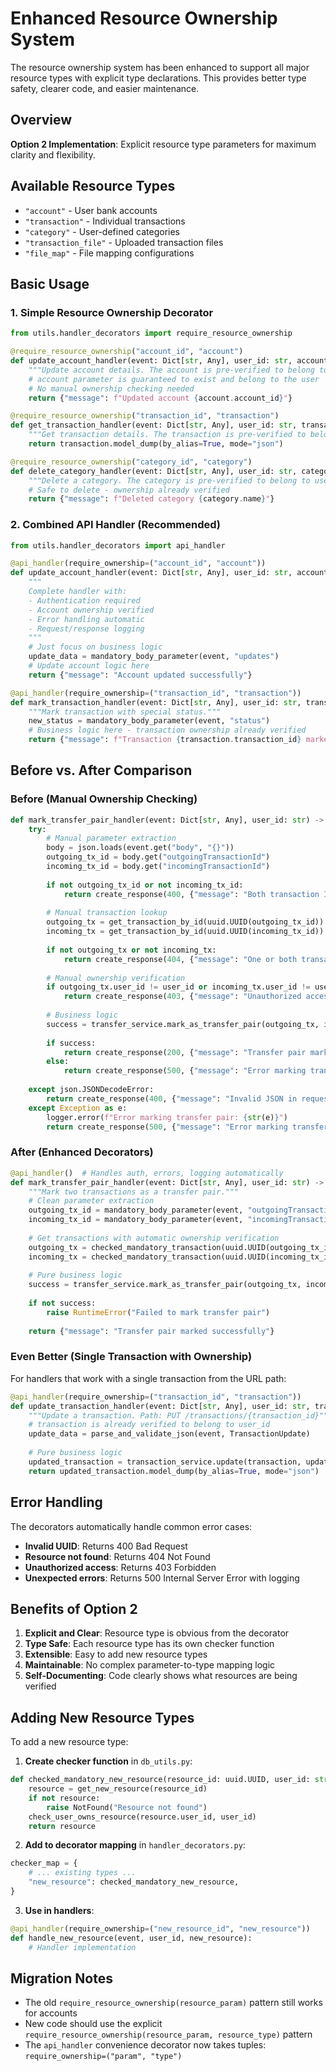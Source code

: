 # Enhanced Resource Ownership System

The resource ownership system has been enhanced to support all major resource types with explicit type declarations. This provides better type safety, clearer code, and easier maintenance.

## Overview

**Option 2 Implementation**: Explicit resource type parameters for maximum clarity and flexibility.

## Available Resource Types

- `"account"` - User bank accounts
- `"transaction"` - Individual transactions
- `"category"` - User-defined categories
- `"transaction_file"` - Uploaded transaction files
- `"file_map"` - File mapping configurations

## Basic Usage

### 1. Simple Resource Ownership Decorator

```python
from utils.handler_decorators import require_resource_ownership

@require_resource_ownership("account_id", "account")
def update_account_handler(event: Dict[str, Any], user_id: str, account: Account) -> Dict[str, Any]:
    """Update account details. The account is pre-verified to belong to user_id."""
    # account parameter is guaranteed to exist and belong to the user
    # No manual ownership checking needed
    return {"message": f"Updated account {account.account_id}"}

@require_resource_ownership("transaction_id", "transaction") 
def get_transaction_handler(event: Dict[str, Any], user_id: str, transaction: Transaction) -> Dict[str, Any]:
    """Get transaction details. The transaction is pre-verified to belong to user_id."""
    return transaction.model_dump(by_alias=True, mode="json")

@require_resource_ownership("category_id", "category")
def delete_category_handler(event: Dict[str, Any], user_id: str, category: Category) -> Dict[str, Any]:
    """Delete a category. The category is pre-verified to belong to user_id."""
    # Safe to delete - ownership already verified
    return {"message": f"Deleted category {category.name}"}
```

### 2. Combined API Handler (Recommended)

```python
from utils.handler_decorators import api_handler

@api_handler(require_ownership=("account_id", "account"))
def update_account_handler(event: Dict[str, Any], user_id: str, account: Account) -> Dict[str, Any]:
    """
    Complete handler with:
    - Authentication required
    - Account ownership verified
    - Error handling automatic
    - Request/response logging
    """
    # Just focus on business logic
    update_data = mandatory_body_parameter(event, "updates")
    # Update account logic here
    return {"message": "Account updated successfully"}

@api_handler(require_ownership=("transaction_id", "transaction"))
def mark_transaction_handler(event: Dict[str, Any], user_id: str, transaction: Transaction) -> Dict[str, Any]:
    """Mark transaction with special status."""
    new_status = mandatory_body_parameter(event, "status")
    # Business logic here - transaction ownership already verified
    return {"message": f"Transaction {transaction.transaction_id} marked as {new_status}"}
```

## Before vs. After Comparison

### Before (Manual Ownership Checking)

```python
def mark_transfer_pair_handler(event: Dict[str, Any], user_id: str) -> Dict[str, Any]:
    try:
        # Manual parameter extraction
        body = json.loads(event.get("body", "{}"))
        outgoing_tx_id = body.get("outgoingTransactionId")
        incoming_tx_id = body.get("incomingTransactionId")
        
        if not outgoing_tx_id or not incoming_tx_id:
            return create_response(400, {"message": "Both transaction IDs are required"})
        
        # Manual transaction lookup
        outgoing_tx = get_transaction_by_id(uuid.UUID(outgoing_tx_id))
        incoming_tx = get_transaction_by_id(uuid.UUID(incoming_tx_id))
        
        if not outgoing_tx or not incoming_tx:
            return create_response(404, {"message": "One or both transactions not found"})
        
        # Manual ownership verification
        if outgoing_tx.user_id != user_id or incoming_tx.user_id != user_id:
            return create_response(403, {"message": "Unauthorized access to transactions"})
        
        # Business logic
        success = transfer_service.mark_as_transfer_pair(outgoing_tx, incoming_tx, user_id)
        
        if success:
            return create_response(200, {"message": "Transfer pair marked successfully"})
        else:
            return create_response(500, {"message": "Error marking transfer pair"})
            
    except json.JSONDecodeError:
        return create_response(400, {"message": "Invalid JSON in request body"})
    except Exception as e:
        logger.error(f"Error marking transfer pair: {str(e)}")
        return create_response(500, {"message": "Error marking transfer pair"})
```

### After (Enhanced Decorators)

```python
@api_handler()  # Handles auth, errors, logging automatically
def mark_transfer_pair_handler(event: Dict[str, Any], user_id: str) -> Dict[str, Any]:
    """Mark two transactions as a transfer pair."""
    # Clean parameter extraction
    outgoing_tx_id = mandatory_body_parameter(event, "outgoingTransactionId") 
    incoming_tx_id = mandatory_body_parameter(event, "incomingTransactionId")
    
    # Get transactions with automatic ownership verification
    outgoing_tx = checked_mandatory_transaction(uuid.UUID(outgoing_tx_id), user_id)
    incoming_tx = checked_mandatory_transaction(uuid.UUID(incoming_tx_id), user_id)
    
    # Pure business logic
    success = transfer_service.mark_as_transfer_pair(outgoing_tx, incoming_tx, user_id)
    
    if not success:
        raise RuntimeError("Failed to mark transfer pair")
    
    return {"message": "Transfer pair marked successfully"}
```

### Even Better (Single Transaction with Ownership)

For handlers that work with a single transaction from the URL path:

```python
@api_handler(require_ownership=("transaction_id", "transaction"))
def update_transaction_handler(event: Dict[str, Any], user_id: str, transaction: Transaction) -> Dict[str, Any]:
    """Update a transaction. Path: PUT /transactions/{transaction_id}"""
    # transaction is already verified to belong to user_id
    update_data = parse_and_validate_json(event, TransactionUpdate)
    
    # Pure business logic
    updated_transaction = transaction_service.update(transaction, update_data)
    return updated_transaction.model_dump(by_alias=True, mode="json")
```

## Error Handling

The decorators automatically handle common error cases:

- **Invalid UUID**: Returns 400 Bad Request
- **Resource not found**: Returns 404 Not Found  
- **Unauthorized access**: Returns 403 Forbidden
- **Unexpected errors**: Returns 500 Internal Server Error with logging

## Benefits of Option 2

1. **Explicit and Clear**: Resource type is obvious from the decorator
2. **Type Safe**: Each resource type has its own checker function
3. **Extensible**: Easy to add new resource types
4. **Maintainable**: No complex parameter-to-type mapping logic
5. **Self-Documenting**: Code clearly shows what resources are being verified

## Adding New Resource Types

To add a new resource type:

1. **Create checker function** in `db_utils.py`:
```python
def checked_mandatory_new_resource(resource_id: uuid.UUID, user_id: str) -> NewResource:
    resource = get_new_resource(resource_id)
    if not resource:
        raise NotFound("Resource not found")
    check_user_owns_resource(resource.user_id, user_id)
    return resource
```

2. **Add to decorator mapping** in `handler_decorators.py`:
```python
checker_map = {
    # ... existing types ...
    "new_resource": checked_mandatory_new_resource,
}
```

3. **Use in handlers**:
```python
@api_handler(require_ownership=("new_resource_id", "new_resource"))
def handle_new_resource(event, user_id, new_resource):
    # Handler implementation
```

## Migration Notes

- The old `require_resource_ownership(resource_param)` pattern still works for accounts
- New code should use the explicit `require_resource_ownership(resource_param, resource_type)` pattern
- The `api_handler` convenience decorator now takes tuples: `require_ownership=("param", "type")`

